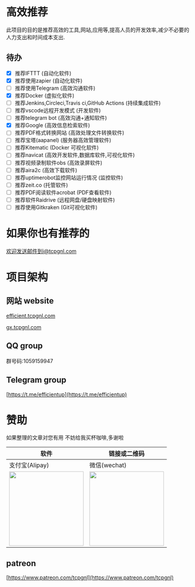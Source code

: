 # 高效推荐

此项目的目的是推荐高效的工具,网站,应用等,提高人员的开发效率,减少不必要的人力支出和时间成本支出.

## 待办

- [x] 推荐IFTTT (自动化软件)
- [x] 推荐使用zapier (自动化软件)
- [ ] 推荐使用Telegram (高效沟通软件)
- [x] 推荐Docker (虚拟化软件)
- [ ] 推荐Jenkins,Circleci,Travis ci,GitHub Actions (持续集成软件)
- [ ] 推荐vscode远程开发模式 (开发软件)
- [ ] 推荐telegram bot (高效沟通+通知软件)
- [x] 推荐Google (高效信息检索软件)
- [ ] 推荐PDF格式转换网站 (高效处理文件转换软件)
- [ ] 推荐宝塔(aapanel) (服务器高效管理软件)
- [ ] 推荐Kitematic (Docker 可视化软件)
- [ ] 推荐navicat (高效开发软件,数据库软件,可视化软件)
- [ ] 推荐视频录制软件obs (高效录屏软件)
- [ ] 推荐aira2c (高效下载软件)
- [ ] 推荐uptimerobot监控网站运行情况 (监控软件)
- [ ] 推荐zeit.co (托管软件)
- [ ] 推荐PDF阅读软件acrobat (PDF查看软件)
- [ ] 推荐软件Raidrive (远程网盘/硬盘映射软件)
- [ ] 推荐使用Gitkraken (Git可视化软件)

# 如果你也有推荐的
欢迎发送邮件到i@tcpgnl.com

# 项目架构

## 网站 website

[efficient.tcpgnl.com](http://efficient.tcpgnl.com)  

[gx.tcpgnl.com](http://gx.tcpgnl.com)

## QQ group
群号码:1059159947

## Telegram group
[https://t.me/efficientup](https://t.me/efficientup)

# 赞助

如果整理的文章对您有用 不妨给我买杯咖啡,多谢啦

| 软件                                                                                                   | 链接或二维码                                                                                            |
| ------------------------------------------------------------------------------------------------------ | ------------------------------------------------------------------------------------------------------- |
| 支付宝(Alipay)                                                                                         | 微信(wechat)                                                                                            |
| <img src="https://cdn.jsdelivr.net/gh/TCPGNL/my-storage/img/alipay-qr.png" width="200" height="200px"> | <img src="https://cdn.jsdelivr.net/gh/TCPGNL/my-storage/img/wxpay-qr.png" width="200px" height="200px"> |
## patreon
[https://www.patreon.com/tcpgnl](https://www.patreon.com/tcpgnl)
